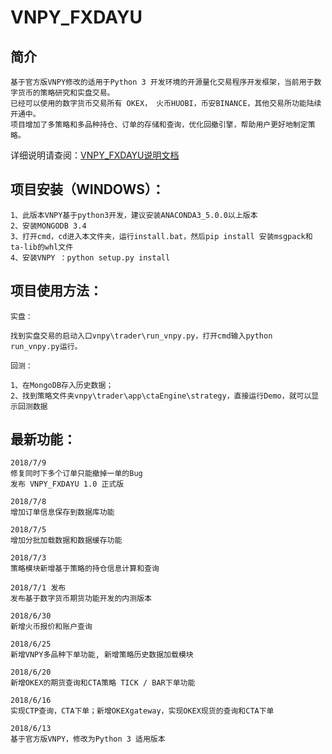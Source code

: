 # VNPY_FXDAYU

## 简介

    基于官方版VNPY修改的适用于Python 3 开发环境的开源量化交易程序开发框架，当前用于数字货币的策略研究和实盘交易。
    已经可以使用的数字货币交易所有 OKEX， 火币HUOBI，币安BINANCE，其他交易所功能陆续开通中。
    项目增加了多策略和多品种持仓、订单的存储和查询，优化回撤引擎，帮助用户更好地制定策略。
详细说明请查阅：[VNPY_FXDAYU说明文档](http://gitlab.fxdayu.com:8888/ukamoy/vnpy_cryptocurrency/wikis/%E9%A6%96%E9%A1%B5)
## 项目安装（WINDOWS）：

    1、此版本VNPY基于python3开发，建议安装ANACONDA3_5.0.0以上版本
    2、安装MONGODB 3.4
    3、打开cmd，cd进入本文件夹，运行install.bat，然后pip install 安装msgpack和ta-lib的whl文件
    4、安装VNPY ：python setup.py install

## 项目使用方法：

    实盘：

    找到实盘交易的启动入口vnpy\trader\run_vnpy.py，打开cmd输入python run_vnpy.py运行。

    回测：

    1、在MongoDB存入历史数据；
    2、找到策略文件夹vnpy\trader\app\ctaEngine\strategy，直接运行Demo，就可以显示回测数据

## 最新功能：

    2018/7/9
    修复同时下多个订单只能撤掉一单的Bug
    发布 VNPY_FXDAYU 1.0 正式版

    2018/7/8
    增加订单信息保存到数据库功能

    2018/7/5
    增加分批加载数据和数据缓存功能

    2018/7/3
    策略模块新增基于策略的持仓信息计算和查询

    2018/7/1 发布
    发布基于数字货币期货功能开发的内测版本

    2018/6/30
    新增火币报价和账户查询

    2018/6/25
    新增VNPY多品种下单功能, 新增策略历史数据加载模块

    2018/6/20
    新增OKEX的期货查询和CTA策略 TICK / BAR下单功能

    2018/6/16
    实现CTP查询，CTA下单；新增OKEXgateway，实现OKEX现货的查询和CTA下单

    2018/6/13
    基于官方版VNPY，修改为Python 3 适用版本